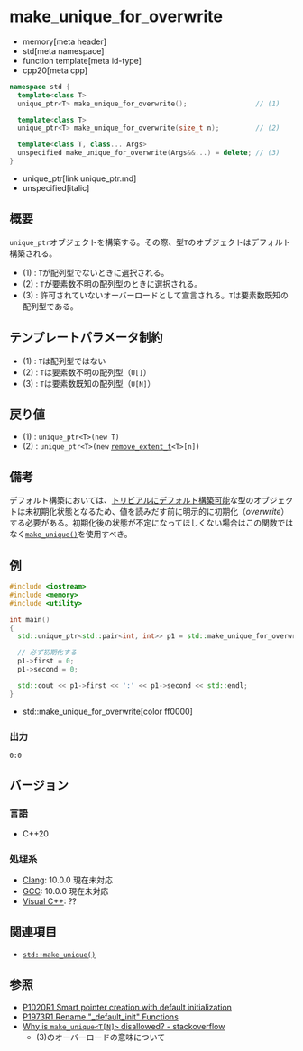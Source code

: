 # make_unique_for_overwrite
* memory[meta header]
* std[meta namespace]
* function template[meta id-type]
* cpp20[meta cpp]

```cpp
namespace std {
  template<class T>
  unique_ptr<T> make_unique_for_overwrite();                 // (1)

  template<class T>
  unique_ptr<T> make_unique_for_overwrite(size_t n);         // (2)

  template<class T, class... Args>
  unspecified make_unique_for_overwrite(Args&&...) = delete; // (3)
}
```
* unique_ptr[link unique_ptr.md]
* unspecified[italic]

## 概要
`unique_ptr`オブジェクトを構築する。その際、型`T`のオブジェクトはデフォルト構築される。

- (1) : `T`が配列型でないときに選択される。
- (2) : `T`が要素数不明の配列型のときに選択される。
- (3) : 許可されていないオーバーロードとして宣言される。`T`は要素数既知の配列型である。

## テンプレートパラメータ制約
- (1) : `T`は配列型ではない
- (2) : `T`は要素数不明の配列型（`U[]`）
- (3) : `T`は要素数既知の配列型（`U[N]`）

## 戻り値
- (1) : `unique_ptr<T>(new T)`
- (2) : `unique_ptr<T>(new` [`remove_extent_t`](/reference/type_traits/remove_extent.md)`<T>[n])`

## 備考

デフォルト構築においては、[トリビアルにデフォルト構築可能](/reference/type_traits/is_trivially_default_constructible.md)な型のオブジェクトは未初期化状態となるため、値を読みだす前に明示的に初期化（*overwrite*）する必要がある。初期化後の状態が不定になってほしくない場合はこの関数ではなく[`make_unique()`](make_unique.md)を使用すべき。

## 例
```cpp example
#include <iostream>
#include <memory>
#include <utility>

int main()
{
  std::unique_ptr<std::pair<int, int>> p1 = std::make_unique_for_overwrite<std::pair<int, int>>();

  // 必ず初期化する
  p1->first = 0;
  p1->second = 0;

  std::cout << p1->first << ':' << p1->second << std::endl;
}
```
* std::make_unique_for_overwrite[color ff0000]

### 出力
```
0:0
```

## バージョン
### 言語
- C++20

### 処理系
- [Clang](/implementation.md#clang): 10.0.0 現在未対応
- [GCC](/implementation.md#gcc): 10.0.0 現在未対応
- [Visual C++](/implementation.md#visual_cpp): ??


## 関連項目
- [`std::make_unique()`](make_unique.md)


## 参照
- [P1020R1 Smart pointer creation with default initialization](http://www.open-std.org/jtc1/sc22/wg21/docs/papers/2018/p1020r1.html)
- [P1973R1 Rename "_default_init" Functions](http://www.open-std.org/jtc1/sc22/wg21/docs/papers/2020/p1973r1.pdf)
- [Why is `make_unique<T[N]>` disallowed? - stackoverflow](https://stackoverflow.com/questions/16596950/why-is-make-uniquetn-disallowed)
    - (3)のオーバーロードの意味について
